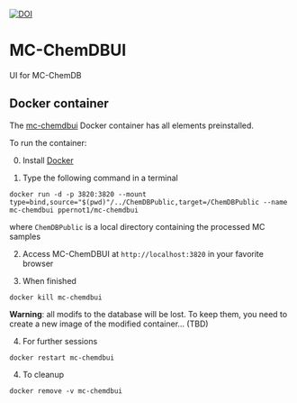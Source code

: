 [![DOI](https://zenodo.org/badge/515063130.svg)](https://zenodo.org/badge/latestdoi/515063130)

# MC-ChemDBUI

UI for MC-ChemDB

## Docker container

The [mc-chemdbui](https://hub.docker.com/repository/docker/ppernot1/mc-chemdbui)
Docker container has all elements preinstalled.

To run the container:

0. Install [Docker](https://www.docker.com/products/docker-desktop)

1. Type the following command in a terminal
```
docker run -d -p 3820:3820 --mount type=bind,source="$(pwd)"/../ChemDBPublic,target=/ChemDBPublic --name mc-chemdbui ppernot1/mc-chemdbui
```      
where `ChemDBPublic` is a local directory containing the processed MC samples

2. Access MC-ChemDBUI at `http://localhost:3820` in your favorite browser

3. When finished
```
docker kill mc-chemdbui
```
__Warning__: all modifs to the database will be lost. To keep them,
you need to create a new image of the modified container... (TBD)

4. For further sessions
```
docker restart mc-chemdbui
```

4. To cleanup
```
docker remove -v mc-chemdbui
```
